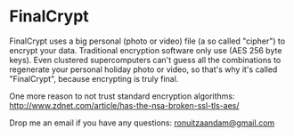 # FinalCrypt

FinalCrypt uses a big personal (photo or video) file (a so called "cipher") to encrypt your data.
Traditional encryption software only use (AES 256 byte keys). Even clustered supercomputers can't
guess all the combinations to regenerate your personal holiday photo or video, so that's why it's called "FinalCrypt", because encrypting is truly final.

One more reason to not trust standard encryption algorithms:
http://www.zdnet.com/article/has-the-nsa-broken-ssl-tls-aes/

Drop me an email if you have any questions: ronuitzaandam@gmail.com